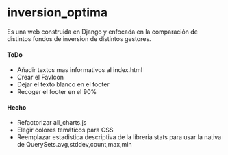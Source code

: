 # inversion_optima

Es una web construida en Django y enfocada en la comparación de distintos fondos de inversion de distintos gestores.

#### ToDo
- Añadir textos mas informativos al index.html
- Crear el FavIcon
- Dejar el texto blanco en el footer
- Recoger el footer en el 90%


#### Hecho
- Refactorizar all_charts.js
- Elegir colores temáticos para CSS
- Reemplazar estadistica descriptiva de la libreria stats para usar la nativa de QuerySets.avg,stddev,count,max,min